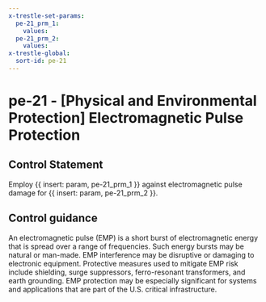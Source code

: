```yaml
---
x-trestle-set-params:
  pe-21_prm_1:
    values:
  pe-21_prm_2:
    values:
x-trestle-global:
  sort-id: pe-21
---
```


# pe-21 - \[Physical and Environmental Protection\] Electromagnetic Pulse Protection

## Control Statement

Employ {{ insert: param, pe-21_prm_1 }} against electromagnetic pulse damage for {{ insert: param, pe-21_prm_2 }}.

## Control guidance

An electromagnetic pulse (EMP) is a short burst of electromagnetic energy that is spread over a range of frequencies. Such energy bursts may be natural or man-made. EMP interference may be disruptive or damaging to electronic equipment. Protective measures used to mitigate EMP risk include shielding, surge suppressors, ferro-resonant transformers, and earth grounding. EMP protection may be especially significant for systems and applications that are part of the U.S. critical infrastructure.
